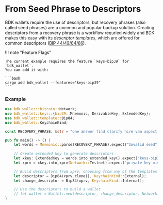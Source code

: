 # From Seed Phrase to Descriptors

BDK wallets require the use of descriptors, but recovery phrases (also called seed phrases) are a common and popular backup solution. Creating descriptors from a recovery phrase is a workflow requried widely and BDK makes this easy with its _descriptor templates_, which are offered for common descriptors ([BIP 44/49/84/86](https://docs.rs/bdk_wallet/latest/bdk_wallet/descriptor/template/index.html)).

!!! note "Feature Flags"

    The current example requires the feature `keys-bip39` for `bdk_wallet`.
    You can add it with:
    
    ```bash
    cargo add bdk_wallet --features="keys-bip39"
    ```

### Example

```rust
use bdk_wallet::bitcoin::Network;
use bdk_wallet::keys::{bip39::Mnemonic, DerivableKey, ExtendedKey};
use bdk_wallet::template::Bip84;
use bdk_wallet::KeychainKind;

const RECOVERY_PHRASE: &str = "one answer find clarify hire van aspect crystal brisk shoot rain permit";

pub fn main() -> () {
    let words = Mnemonic::parse(RECOVERY_PHRASE).expect("Invalid seed");
    
    // Create extended key to generate descriptors
    let xkey: ExtendedKey = words.into_extended_key().expect("keys-bip39 feature required");
    let xprv = xkey.into_xprv(Network::Testnet).expect("private key missing from ExtendedKey");

    // Build descriptors from xprv, choosing from any of the templates
    let descriptor = Bip84(xprv.clone(), KeychainKind::External);
    let change_descriptor = Bip84(xprv, KeychainKind::Internal);

    // Use the descriptors to build a wallet
    // let wallet = Wallet::new(descriptor, change_descriptor, Network::Testnet).unwrap();
}
```
